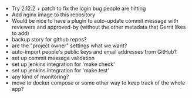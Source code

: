 * Try 2.12.2 + patch to fix the login bug people are hitting
* Add nginx image to this repository
* Would be nice to have a plugin to auto-update commit message with reviewers
  and approved-by (without the other metadata that Gerrit likes to add)
* backup story for github repos?
* are the "project owner" settings what we want?
* auto-import people's public keys and email addresses from GitHub?
* set up commit message validation
* set up jenkins integration for 'make check'
* set up jenkins integration for 'make test'
* any kind of monitoring?
* move to docker compose or some other way to keep track of the whole app?
